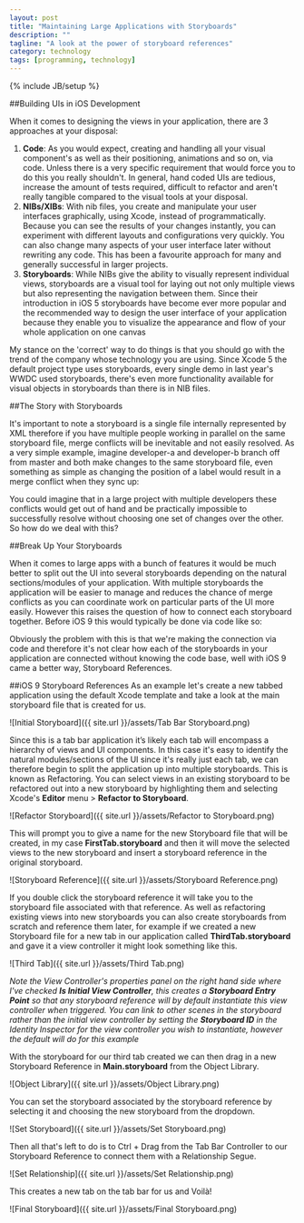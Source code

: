 ```yaml
---
layout: post
title: "Maintaining Large Applications with Storyboards"
description: ""
tagline: "A look at the power of storyboard references"
category: technology
tags: [programming, technology]
---
```

{% include JB/setup %}

##Building UIs in iOS Development

When it comes to designing the views in your application, there are 3 approaches at your disposal:

<ol>
	<li><b>Code</b>: As you would expect, creating and handling all your visual component's as well as their positioning, animations and so on, via code. Unless there is a very specific requirement that would force you to do this you really shouldn't. In general, hand coded UIs are tedious, increase the amount of tests required, difficult to refactor and aren't really tangible compared to the visual tools at your disposal.</li>
	<li><b>NIBs/XIBs</b>: With nib files, you create and manipulate your user interfaces graphically, using Xcode, instead of programmatically. Because you can see the results of your changes instantly, you can experiment with different layouts and configurations very quickly. You can also change many aspects of your user interface later without rewriting any code. This has been a favourite approach for many and generally successful in larger projects.</li>
	<li><b>Storyboards</b>: While NIBs give the ability to visually represent individual views, storyboards are a visual tool for laying out not only multiple views but also representing the navigation between them. Since their introduction in iOS 5 storyboards have become ever more popular and the recommended way to design the user interface of your application because they enable you to visualize the appearance and flow of your whole application on one canvas</li>
</ol>

My stance on the 'correct' way to do things is that you should go with the trend of the company whose technology you are using. Since Xcode 5 the default project type uses storyboards, every single demo in last year's WWDC used storyboards, there's even more functionality available for visual objects in storyboards than there is in NIB files. 

##The Story with Storyboards

It's important to note a storyboard is a single file internally represented by XML therefore if you have multiple people working in parallel on the same storyboard file, merge conflicts will be inevitable and not easily resolved. As a very simple example, imagine developer-a and developer-b branch off from master and both make changes to the same storyboard file, even something as simple as changing the position of a label would result in a merge conflict when they sync up:
<script src="https://gist.github.com/KyleDavidsonPro/e0acbcdef154d9ecf68f.js"></script>

You could imagine that in a large project with multiple developers these conflicts would get out of hand and be practically impossible to successfully resolve without choosing one set of changes over the other. So how do we deal with this? 

##Break Up Your Storyboards

When it comes to large apps with a bunch of features it would be much better to split out the UI into several storyboards depending on the natural sections/modules of your application. With multiple storyboards the application will be easier to manage and reduces the chance of merge conflicts as you can coordinate work on particular parts of the UI more easily. However this raises the question of how to connect each storyboard together. Before iOS 9 this would typically be done via code like so:
<script src="https://gist.github.com/KyleDavidsonPro/e6abdf42476725e9a4b1.js"></script> 

Obviously the problem with this is that we're making the connection via code and therefore it's not clear how each of the storyboards in your application are connected without knowing the code base, well with iOS 9 came a better way, Storyboard References.

##iOS 9 Storyboard References
As an example let's create a new tabbed application using the default Xcode template and take a look at the main storyboard file that is created for us.

![Initial Storyboard]({{ site.url }}/assets/Tab Bar Storyboard.png)  

Since this is a tab bar application it’s likely each tab will encompass a hierarchy of views and UI components. In this case it's easy to identify the natural modules/sections of the UI since it's really just each tab, we can therefore begin to split the application up into multiple storyboards. This is known as Refactoring. You can select views in an existing storyboard to be refactored out into a new storyboard by highlighting them and selecting Xcode's <b>Editor</b> menu > <b>Refactor to Storyboard</b>.

![Refactor Storyboard]({{ site.url }}/assets/Refactor to Storyboard.png)  

This will prompt you to give a name for the new Storyboard file that will be created, in my case <b>FirstTab.storyboard</b> and then it will move the selected views to the new storyboard and insert a storyboard reference in the original storyboard.

![Storyboard Reference]({{ site.url }}/assets/Storyboard Reference.png) 

If you double click the storyboard reference it will take you to the storyboard file associated with that reference. As well as refactoring existing views into new storyboards you can also create storyboards from scratch and reference them later, for example if we created a new Storyboard file for a new tab in our application called <b>ThirdTab.storyboard</b> and gave it a view controller it might look something like this.

![Third Tab]({{ site.url }}/assets/Third Tab.png) 

<i>Note the View Controller's properties panel on the right hand side where I've checked <b>Is Initial View Controller</b>, this creates a <b>Storyboard Entry Point</b> so that any storyboard reference will by default instantiate this view controller when triggered. You can link to other scenes in the storyboard rather than the initial view controller by setting the <b>Storyboard ID</b> in the Identity Inspector for the view controller you wish to instantiate, however the default will do for this example</i>

With the storyboard for our third tab created we can then drag in a new Storyboard Reference in <b>Main.storyboard</b> from the Object Library.

![Object Library]({{ site.url }}/assets/Object Library.png)

You can set the storyboard associated by the storyboard reference by selecting it and choosing the new storyboard from the dropdown.

![Set Storyboard]({{ site.url }}/assets/Set Storyboard.png)

Then all that's left to do is to Ctrl + Drag from the Tab Bar Controller to our Storyboard Reference to connect them with a Relationship Segue.

![Set Relationship]({{ site.url }}/assets/Set Relationship.png)

This creates a new tab on the tab bar for us and Voilà! 

![Final Storyboard]({{ site.url }}/assets/Final Storyboard.png)